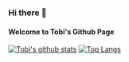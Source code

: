 ### Hi there 👋
####  Welcome to Tobi's Github Page

[![Tobi's github stats](https://github-readme-stats.vercel.app/api?username=oluwatobi1&theme=midnight-purple&show_icons=true)](https://github.com/anuraghazra/github-readme-stats)
[![Top Langs](https://github-readme-stats.vercel.app/api/top-langs/?username=oluwatobi1)](https://github.com/anuraghazra/github-readme-stats)
<!--
**oluwatobi1/oluwatobi1** is a ✨ _special_ ✨ repository because its `README.md` (this file) appears on your GitHub profile.

Here are some ideas to get you started:

- 🌱 I’m currently learning ...
- 🔭 I’m currently working on ...
- 👯 I’m looking to collaborate on ...
- 🤔 I’m looking for help with ...
- 💬 Ask me about ...
- 📫 How to reach me: ...
- 😄 Pronouns: ...
- ⚡ Fun fact: ...
-->
